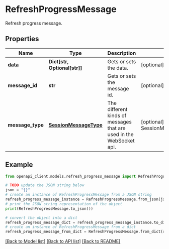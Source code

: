 # RefreshProgressMessage

Refresh progress message.

## Properties

Name | Type | Description | Notes
------------ | ------------- | ------------- | -------------
**data** | **Dict[str, Optional[str]]** | Gets or sets the data. | [optional] 
**message_id** | **str** | Gets or sets the message id. | [optional] 
**message_type** | [**SessionMessageType**](SessionMessageType.md) | The different kinds of messages that are used in the WebSocket api. | [optional] [readonly] [default to SessionMessageType.REFRESHPROGRESS]

## Example

```python
from openapi_client.models.refresh_progress_message import RefreshProgressMessage

# TODO update the JSON string below
json = "{}"
# create an instance of RefreshProgressMessage from a JSON string
refresh_progress_message_instance = RefreshProgressMessage.from_json(json)
# print the JSON string representation of the object
print(RefreshProgressMessage.to_json())

# convert the object into a dict
refresh_progress_message_dict = refresh_progress_message_instance.to_dict()
# create an instance of RefreshProgressMessage from a dict
refresh_progress_message_from_dict = RefreshProgressMessage.from_dict(refresh_progress_message_dict)
```
[[Back to Model list]](../README.md#documentation-for-models) [[Back to API list]](../README.md#documentation-for-api-endpoints) [[Back to README]](../README.md)


